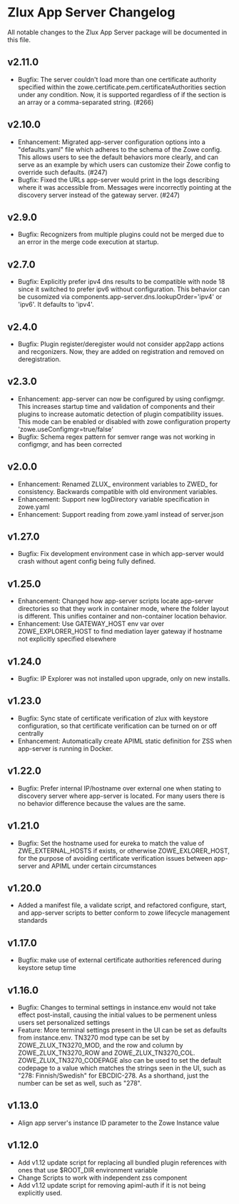 # Zlux App Server Changelog

All notable changes to the Zlux App Server package will be documented in this file.

## v2.11.0

- Bugfix: The server couldn't load more than one certificate authority specified within the zowe.certificate.pem.certificateAuthorities section under any condition. Now, it is supported regardless of if the section is an array or a comma-separated string. (#266)

## v2.10.0

- Enhancement: Migrated app-server configuration options into a "defaults.yaml" file which adheres to the schema of the Zowe config. This allows users to see the default behaviors more clearly, and can serve as an example by which users can customize their Zowe config to override such defaults. (#247)
- Bugfix: Fixed the URLs app-server would print in the logs describing where it was accessible from. Messages were incorrectly pointing at the discovery server instead of the gateway server. (#247)

## v2.9.0

- Bugfix: Recognizers from multiple plugins could not be merged due to an error in the merge code execution at startup.

## v2.7.0

- Bugfix: Explicitly prefer ipv4 dns results to be compatible with node 18 since it switched to prefer ipv6 without configuration. This behavior can be cusomized via components.app-server.dns.lookupOrder='ipv4' or 'ipv6'. It defaults to 'ipv4'.

## v2.4.0

- Bugfix: Plugin register/deregister would not consider app2app actions and recgonizers. Now, they are added on registration and removed on deregistration.

## v2.3.0

- Enhancement: app-server can now be configured by using configmgr. This increases startup time and validation of components and their plugins to increase automatic detection of plugin compatibility issues. This mode can be enabled or disabled with zowe configuration property 'zowe.useConfigmgr=true/false'
- Bugfix: Schema regex pattern for semver range was not working in configmgr, and has been corrected

## v2.0.0

- Enhancement: Renamed ZLUX_ environment variables to ZWED_ for consistency. Backwards compatible with old environment variables.
- Enhancement: Support new logDirectory variable specification in zowe.yaml
- Enhancement: Support reading from zowe.yaml instead of server.json

## v1.27.0

- Bugfix: Fix development environment case in which app-server would crash without agent config being fully defined.

## v1.25.0

- Enhancement: Changed how app-server scripts locate app-server directories so that they work in container mode, where the folder layout is different. This unifies container and non-container location behavior.
- Enhancement: Use GATEWAY_HOST env var over ZOWE_EXPLORER_HOST to find mediation layer gateway if hostname not explicitly specified elsewhere

## v1.24.0

- Bugfix: IP Explorer was not installed upon upgrade, only on new installs.


## v1.23.0

- Bugfix: Sync state of certificate verification of zlux with keystore configuration, so that certificate verification can be turned on or off centrally
- Enhancement: Automatically create APIML static definition for ZSS when app-server is running in Docker.

## v1.22.0

- Bugfix: Prefer internal IP/hostname over external one when stating to discovery server where app-server is located. For many users there is no behavior difference because the values are the same.

## v1.21.0

- Bugfix: Set the hostname used for eureka to match the value of ZWE_EXTERNAL_HOSTS if exists, or otherwise ZOWE_EXLORER_HOST, for the purpose of avoiding certificate verification issues between app-server and APIML under certain circumstances

## v1.20.0

- Added a manifest file, a validate script, and refactored configure, start, and app-server scripts to better conform to zowe lifecycle management standards

## v1.17.0

- Bugfix: make use of external certificate authorities referenced during keystore setup time

## v1.16.0

- Bugfix: Changes to terminal settings in instance.env would not take effect post-install, causing the initial values to be permenent unless users set personalized settings
- Feature: More terminal settings present in the UI can be set as defaults from instance.env. TN3270 mod type can be set by ZOWE_ZLUX_TN3270_MOD, and the row and column by ZOWE_ZLUX_TN3270_ROW and ZOWE_ZLUX_TN3270_COL. ZOWE_ZLUX_TN3270_CODEPAGE also can be used to set the default codepage to a value which matches the strings seen in the UI, such as "278: Finnish/Swedish" for EBCDIC-278. As a shorthand, just the number can be set as well, such as "278".

## v1.13.0

- Align app server's instance ID parameter to the Zowe Instance value

## v1.12.0

- Add v1.12 update script for replacing all bundled plugin references with ones that use $ROOT_DIR environment variable
- Change Scripts to work with independent zss component
- Add v1.12 update script for removing apiml-auth if it is not being explicitly used.
